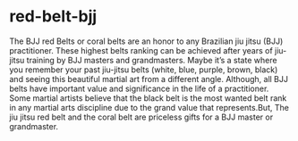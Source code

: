 # red-belt-bjj
The BJJ red Belts or coral belts are an honor to any Brazilian jiu jitsu (BJJ)  practitioner. These highest belts ranking can be achieved after years of  jiu-jitsu training by BJJ masters and grandmasters. Maybe it’s a state  where you remember your past jiu-jitsu belts (white, blue, purple, brown, black)  and seeing this beautiful martial art from a different angle.  Although, all BJJ belts have important value and significance in the life of a  practitioner. Some martial artists believe that the black belt is the most  wanted belt rank in any martial arts discipline due to the grand value that  represents.But, The jiu jitsu red belt and the coral belt are priceless gifts for a BJJ master  or grandmaster.
